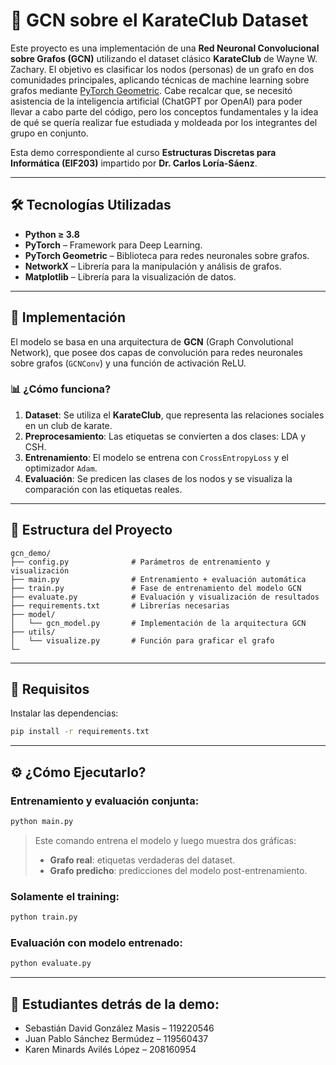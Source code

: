 
# 🧠 GCN sobre el KarateClub Dataset

Este proyecto es una implementación de una **Red Neuronal Convolucional sobre Grafos (GCN)** utilizando el dataset clásico **KarateClub** de Wayne W. Zachary. El objetivo es clasificar los nodos (personas) de un grafo en dos comunidades principales, aplicando técnicas de machine learning sobre grafos mediante [PyTorch Geometric](https://pytorch-geometric.readthedocs.io/). Cabe recalcar que, se necesitó asistencia de la inteligencia artificial (ChatGPT por OpenAI) para poder llevar a cabo parte del código, pero los conceptos fundamentales y la idea de qué se quería realizar fue estudiada y moldeada por los integrantes del grupo en conjunto.

Esta demo correspondiente al curso **Estructuras Discretas para Informática (EIF203)** impartido por **Dr. Carlos Loría-Sáenz**.

---

## 🛠️ Tecnologías Utilizadas

- **Python ≥ 3.8**
- **PyTorch** – Framework para Deep Learning.
- **PyTorch Geometric** – Biblioteca para redes neuronales sobre grafos.
- **NetworkX** – Librería para la manipulación y análisis de grafos.
- **Matplotlib** – Librería para la visualización de datos.

---

## 🦾 Implementación

El modelo se basa en una arquitectura de **GCN** (Graph Convolutional Network), que posee dos capas de convolución para redes neuronales sobre grafos (`GCNConv`) y una función de activación ReLU.

### 📊 ¿Cómo funciona?

1. **Dataset**: Se utiliza el **KarateClub**, que representa las relaciones sociales en un club de karate.
2. **Preprocesamiento**: Las etiquetas se convierten a dos clases: LDA y CSH.
3. **Entrenamiento**: El modelo se entrena con `CrossEntropyLoss` y el optimizador `Adam`.
4. **Evaluación**: Se predicen las clases de los nodos y se visualiza la comparación con las etiquetas reales.

---

## 📁 Estructura del Proyecto

```
gcn_demo/
├── config.py              # Parámetros de entrenamiento y visualización
├── main.py                # Entrenamiento + evaluación automática
├── train.py               # Fase de entrenamiento del modelo GCN
├── evaluate.py            # Evaluación y visualización de resultados
├── requirements.txt       # Librerías necesarias
├── model/
│   └── gcn_model.py       # Implementación de la arquitectura GCN
├── utils/
│   └── visualize.py       # Función para graficar el grafo
└─
```

---

## 🧪 Requisitos

Instalar las dependencias:

```bash
pip install -r requirements.txt
```

---

## ⚙️ ¿Cómo Ejecutarlo?

### Entrenamiento y evaluación conjunta:

```bash
python main.py
```

> Este comando entrena el modelo y luego muestra dos gráficas:
> - **Grafo real**: etiquetas verdaderas del dataset.
> - **Grafo predicho**: predicciones del modelo post-entrenamiento.

### Solamente el training:

```bash
python train.py
```

### Evaluación con modelo entrenado:

```bash
python evaluate.py
```

---

## 👥 Estudiantes detrás de la demo:

- Sebastián David González Masis – 119220546  
- Juan Pablo Sánchez Bermúdez – 119560437  
- Karen Minards Avilés López – 208160954
